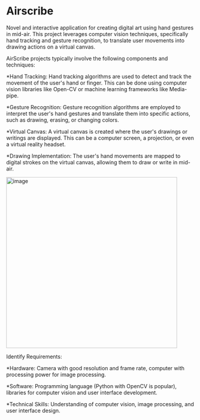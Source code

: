 # Airscribe
Novel and interactive application for creating digital art using hand gestures in mid-air. This project leverages computer vision techniques, specifically hand tracking and gesture recognition, to translate user movements into drawing actions on a virtual canvas.

AirScribe projects typically involve the following components and techniques:

*Hand Tracking: Hand tracking algorithms are used to detect and track the movement of the user's hand or finger. 
  This can be done using computer vision libraries like Open-CV or machine learning frameworks like Media-pipe.
  
*Gesture Recognition: Gesture recognition algorithms are employed to interpret the user's hand gestures and translate them into specific actions,      such as drawing, erasing, or changing colors.

*Virtual Canvas: A virtual canvas is created where the user's drawings or writings are displayed. 
  This can be a computer screen, a projection, or even a virtual reality headset.

*Drawing Implementation: The user's hand movements are mapped to digital strokes on the virtual canvas, allowing them to draw or write in mid-air.

<img width="456" alt="image" src="https://github.com/Banti133/Airscribe/assets/134291468/50dc27e6-6337-46bc-b968-79d7620b5e8c">

Identify Requirements:

*Hardware: Camera with good resolution and frame rate, computer with processing power for image processing.

*Software: Programming language (Python with OpenCV is popular), libraries for computer vision and user interface development.

*Technical Skills: Understanding of computer vision, image processing, and user interface design.
